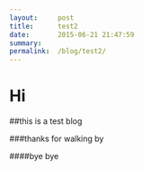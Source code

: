 ```yaml
---
layout:     post
title:      test2
date:       2015-06-21 21:47:59
summary:    
permalink:  /blog/test2/
---
```


# Hi

##this is a test blog

###thanks for walking by

####bye bye
